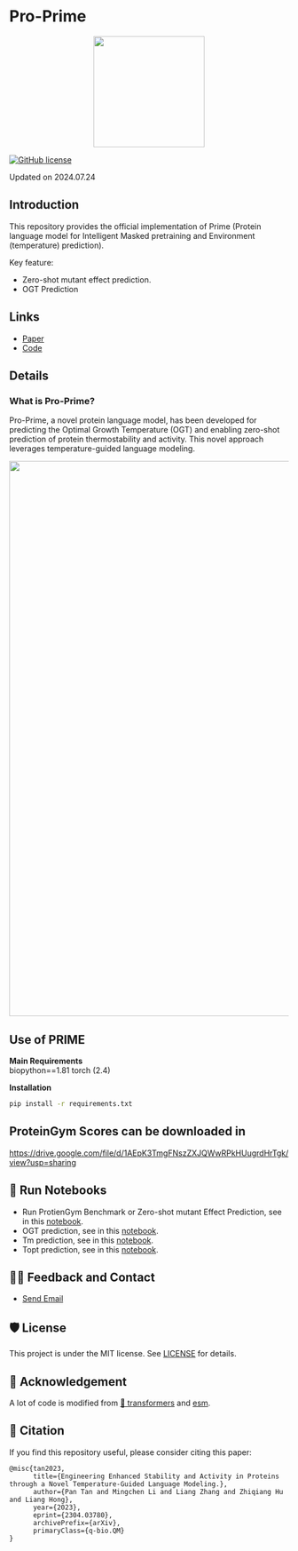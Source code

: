# Pro-Prime

<!-- Insert the project banner here -->
<div align="center">
    <a href="https://github.com/ai4protein/Pro-Prime/"><img width="200px" height="auto" src="https://github.com/ai4protein/Pro-Prime/blob/main/band.png"></a>
</div>

<!-- Select some of the point info, feel free to delete -->
[![GitHub license](https://img.shields.io/github/license/ai4protein/Pro-Prime)](https://github.com/ai4protein/Pro-Prime/blob/main/LICENSE)

Updated on 2024.07.24

## Introduction

This repository provides the official implementation of Prime (Protein language model for Intelligent Masked pretraining and Environment (temperature) prediction).

Key feature:
- Zero-shot mutant effect prediction.
- OGT Prediction

## Links

- [Paper](https://arxiv.org/abs/2304.03780)
- [Code](https://github.com/ai4protein/Pro-Prime) 

## Details

### What is Pro-Prime?
Pro-Prime, a novel protein language model, has been developed for predicting the Optimal Growth Temperature (OGT) and enabling zero-shot prediction of protein thermostability and activity. This novel approach leverages temperature-guided language modeling.
<div align="center">
    <a href="https://"><img width="1000px" height="auto" src="https://github.com/ai4protein/Pro-Prime/blob/main/model.png"></a>
</div>


## Use of PRIME

**Main Requirements**  
biopython==1.81
torch (2.4)

**Installation**
```bash
pip install -r requirements.txt
```
## ProteinGym Scores can be downloaded in
https://drive.google.com/file/d/1AEpK3TmgFNszZXJQWwRPkHUugrdHrTgk/view?usp=sharing

## 🚀 Run Notebooks
<!-- - Zero-shot mutant effect prediction, see in this [notebook](/notebooks/zero-shot-mutant-effect-prediction.ipynb). -->
- Run ProtienGym Benchmark or Zero-shot mutant Effect Prediction, see in this [notebook](/notebooks/run_proteingym.ipynb).
- OGT prediction, see in this [notebook](/notebooks/predict_ogt.ipynb).
- Tm prediction, see in this [notebook](/notebooks/predict_TM.ipynb).
- Topt prediction, see in this [notebook](/notebooks/predict_TOPT.ipynb).

<!-- ## Supervised fine-tuning for mutant fitness learning
See sft/sft_mutant.sh -->

## 🙋‍♀️ Feedback and Contact

- [Send Email](mailto:tpan1039@gmail.com)

## 🛡️ License

This project is under the MIT license. See [LICENSE](LICENSE) for details.

## 🙏 Acknowledgement

A lot of code is modified from [🤗 transformers](https://github.com/huggingface/transformers) and [esm](https://github.com/facebookresearch/esm).

## 📝 Citation

If you find this repository useful, please consider citing this paper:
```
@misc{tan2023,
      title={Engineering Enhanced Stability and Activity in Proteins through a Novel Temperature-Guided Language Modeling.}, 
      author={Pan Tan and Mingchen Li and Liang Zhang and Zhiqiang Hu and Liang Hong},
      year={2023},
      eprint={2304.03780},
      archivePrefix={arXiv},
      primaryClass={q-bio.QM}
}
```
